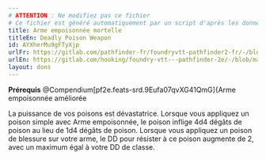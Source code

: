 ```yaml
---
# ATTENTION : Ne modifiez pas ce fichier
# Ce fichier est généré automatiquement par un script d'après les données du module Foundry VTT officiel et de sa traduction
title: Arme empoisonnée mortelle
titleEn: Deadly Poison Weapon
id: AYXherMu9gFTyXjp
urlFr: https://gitlab.com/pathfinder-fr/foundryvtt-pathfinder2-fr/-/blob/master/data/feats/AYXherMu9gFTyXjp.htm
urlEn: https://gitlab.com/hooking/foundry-vtt---pathfinder-2e/-/blob/master/packs/data/feats.db/deadly-poison-weapon.json
layout: dons
---
```

**Prérequis** @Compendium[pf2e.feats-srd.9Eufa07qvXG41QmG]{Arme empoisonnée améliorée  

La puissance de vos poisons est dévastatrice. Lorsque vous appliquez un poison simple avec Arme empoisonnée, le poison inflige 4d4 dégâts de poison au lieu de 1d4 dégâts de poison. Lorsque vous appliquez un poison de blessure sur votre arme, le DD pour résister à ce poison augmente de 2, avec un maximum égal à votre DD de classe.
